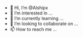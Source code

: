 - 👋 Hi, I’m @Alshipx
- 👀 I’m interested in ...
- 🌱 I’m currently learning ...
- 💞️ I’m looking to collaborate on ...
- 📫 How to reach me ...

<!---
Alshipx/Alshipx is a ✨ special ✨ repository because its `README.md` (this file) appears on your GitHub profile.
You can click the Preview link to take a look at your changes.
--->
